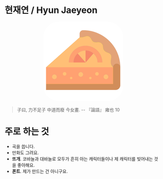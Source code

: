 
# 현재연 / Hyun Jaeyeon

<p style="text-align:center;"><img src="./assets/profile.png" width="256px" style="border-radius:50px;"></p>

> 子曰, 力不足子 中道而廢 今女畫. -- 『論語』 雍也 10

# 주로 하는 것

- 곡을 씁니다.
- 만화도 그려요.
- **뜨개**. 코바늘과 대바늘로 모두가 흔히 아는 캐릭터들이나 제 캐릭터를 빚어내는 것을 좋아해요.
- **폰트**. 제가 만드는 건 아니구요.
